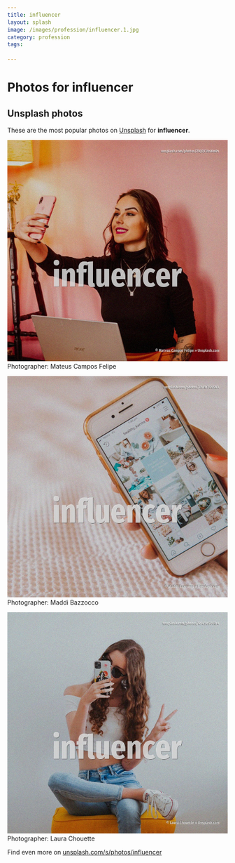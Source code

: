 ```yaml
---
title: influencer
layout: splash
image: /images/profession/influencer.1.jpg
category: profession
tags:

---
```

# Photos for influencer
 
## Unsplash photos
These are the most popular photos on [Unsplash](https://unsplash.com) for **influencer**.
 
![influencer](/images/profession/influencer.1.jpg)
Photographer:  Mateus Campos Felipe
 
![influencer](/images/profession/influencer.2.jpg)
Photographer:  Maddi Bazzocco
 
![influencer](/images/profession/influencer.3.jpg)
Photographer:  Laura Chouette
 
Find even more on [unsplash.com/s/photos/influencer](https://unsplash.com/s/photos/influencer)
 
